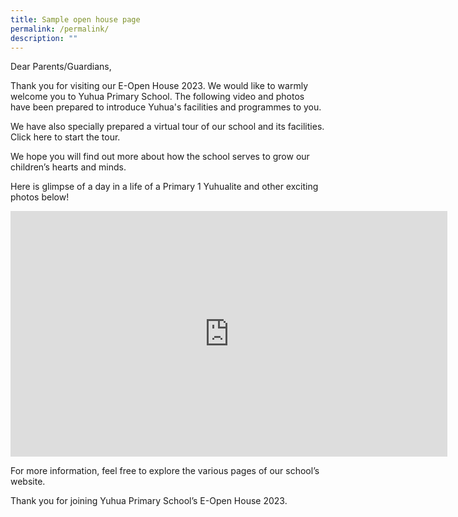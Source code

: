 ```yaml
---
title: Sample open house page
permalink: /permalink/
description: ""
---
```

Dear Parents/Guardians,

Thank you for visiting our E-Open House 2023. We would like to warmly welcome you to Yuhua Primary School.
The following video and photos have been prepared to introduce Yuhua's facilities and programmes to you. 

We have also specially prepared a virtual tour of our school and its facilities. Click here to start the tour.

We hope you will find out more about how the school serves to grow our children’s hearts and minds.

Here is glimpse of a day in a life of a Primary 1 Yuhualite and other exciting photos below!

<iframe allowfullscreen="" allow="accelerometer; autoplay; clipboard-write; encrypted-media; gyroscope; picture-in-picture; web-share" frameborder="0" title="YouTube video player" src="https://www.youtube.com/embed/OO1fvqpXaiI" height="393" width="699"></iframe>

For more information, feel free to explore the various pages of our school’s website.

Thank you for joining Yuhua Primary School’s E-Open House 2023.

